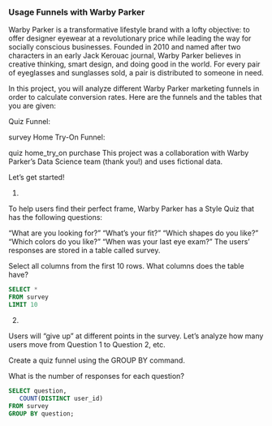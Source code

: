 ### Usage Funnels with Warby Parker

Warby Parker is a transformative lifestyle brand with a lofty objective: to offer designer eyewear at a revolutionary price while leading the way for socially conscious businesses. Founded in 2010 and named after two characters in an early Jack Kerouac journal, Warby Parker believes in creative thinking, smart design, and doing good in the world. For every pair of eyeglasses and sunglasses sold, a pair is distributed to someone in need.

In this project, you will analyze different Warby Parker marketing funnels in order to calculate conversion rates. Here are the funnels and the tables that you are given:

Quiz Funnel:

survey
Home Try-On Funnel:

quiz
home_try_on
purchase
This project was a collaboration with Warby Parker’s Data Science team (thank you!) and uses fictional data.

Let’s get started!


1.
To help users find their perfect frame, Warby Parker has a Style Quiz that has the following questions:

“What are you looking for?”
“What’s your fit?”
“Which shapes do you like?”
“Which colors do you like?”
“When was your last eye exam?”
The users’ responses are stored in a table called survey.

Select all columns from the first 10 rows. What columns does the table have?

```sql
SELECT *
FROM survey
LIMIT 10
```

2.
Users will “give up” at different points in the survey. Let’s analyze how many users move from Question 1 to Question 2, etc.

Create a quiz funnel using the GROUP BY command.

What is the number of responses for each question?

```sql
SELECT question,
   COUNT(DISTINCT user_id)
FROM survey
GROUP BY question;
```








